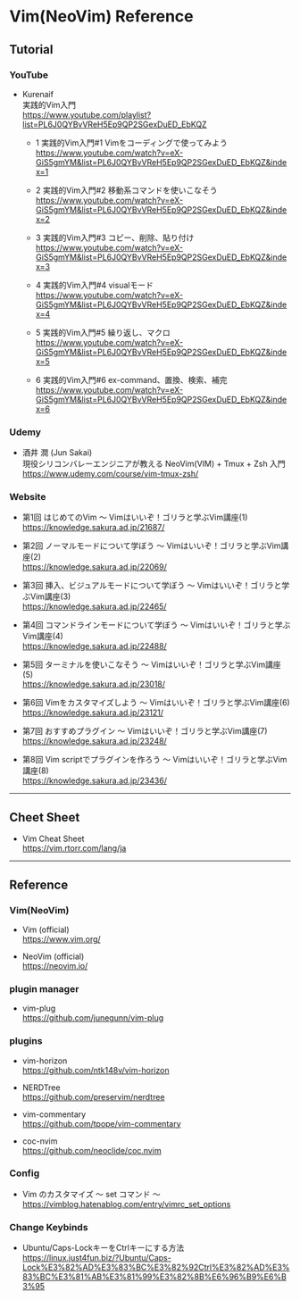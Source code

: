 # Vim(NeoVim) Reference


## Tutorial


### YouTube

- Kurenaif  
実践的Vim入門  
https://www.youtube.com/playlist?list=PL6J0QYBvVReH5Ep9QP2SGexDuED_EbKQZ  

	- 1 実践的Vim入門#1 Vimをコーディングで使ってみよう  
	https://www.youtube.com/watch?v=eX-GiS5gmYM&list=PL6J0QYBvVReH5Ep9QP2SGexDuED_EbKQZ&index=1  

	- 2 実践的Vim入門#2 移動系コマンドを使いこなそう  
	https://www.youtube.com/watch?v=eX-GiS5gmYM&list=PL6J0QYBvVReH5Ep9QP2SGexDuED_EbKQZ&index=2  

	- 3 実践的Vim入門#3 コピー、削除、貼り付け  
	https://www.youtube.com/watch?v=eX-GiS5gmYM&list=PL6J0QYBvVReH5Ep9QP2SGexDuED_EbKQZ&index=3  

	- 4 実践的Vim入門#4 visualモード  
	https://www.youtube.com/watch?v=eX-GiS5gmYM&list=PL6J0QYBvVReH5Ep9QP2SGexDuED_EbKQZ&index=4  

	- 5 実践的Vim入門#5 繰り返し、マクロ  
	https://www.youtube.com/watch?v=eX-GiS5gmYM&list=PL6J0QYBvVReH5Ep9QP2SGexDuED_EbKQZ&index=5  

	- 6 実践的Vim入門#6 ex-command、置換、検索、補完  
	https://www.youtube.com/watch?v=eX-GiS5gmYM&list=PL6J0QYBvVReH5Ep9QP2SGexDuED_EbKQZ&index=6  


### Udemy

- 酒井 潤 (Jun Sakai)  
現役シリコンバレーエンジニアが教える NeoVim(VIM) + Tmux + Zsh 入門  
https://www.udemy.com/course/vim-tmux-zsh/  


### Website

- 第1回 はじめてのVim 〜 Vimはいいぞ！ゴリラと学ぶVim講座(1)  
	https://knowledge.sakura.ad.jp/21687/  

- 第2回 ノーマルモードについて学ぼう 〜 Vimはいいぞ！ゴリラと学ぶVim講座(2)  
	https://knowledge.sakura.ad.jp/22069/  

- 第3回 挿入、ビジュアルモードについて学ぼう 〜 Vimはいいぞ！ゴリラと学ぶVim講座(3)  
	https://knowledge.sakura.ad.jp/22465/  

- 第4回 コマンドラインモードについて学ぼう 〜 Vimはいいぞ！ゴリラと学ぶVim講座(4)  
	https://knowledge.sakura.ad.jp/22488/  

- 第5回 ターミナルを使いこなそう 〜 Vimはいいぞ！ゴリラと学ぶVim講座(5)  
	https://knowledge.sakura.ad.jp/23018/  

- 第6回 Vimをカスタマイズしよう 〜 Vimはいいぞ！ゴリラと学ぶVim講座(6)  
	https://knowledge.sakura.ad.jp/23121/  

- 第7回 おすすめプラグイン 〜 Vimはいいぞ！ゴリラと学ぶVim講座(7)  
	https://knowledge.sakura.ad.jp/23248/  

- 第8回 Vim scriptでプラグインを作ろう 〜 Vimはいいぞ！ゴリラと学ぶVim講座(8)  
	https://knowledge.sakura.ad.jp/23436/  


---


## Cheet Sheet

- Vim Cheat Sheet  
https://vim.rtorr.com/lang/ja  


---


## Reference


### Vim(NeoVim)

- Vim (official)  
	https://www.vim.org/  

- NeoVim (official)  
	https://neovim.io/  


### plugin manager

- vim-plug  
https://github.com/junegunn/vim-plug  


### plugins

- vim-horizon  
https://github.com/ntk148v/vim-horizon  

- NERDTree  
https://github.com/preservim/nerdtree  

- vim-commentary  
https://github.com/tpope/vim-commentary  

- coc-nvim  
https://github.com/neoclide/coc.nvim  



### Config 

- Vim のカスタマイズ 〜 set コマンド 〜  
	https://vimblog.hatenablog.com/entry/vimrc_set_options  


### Change Keybinds

- Ubuntu/Caps-LockキーをCtrlキーにする方法  
https://linux.just4fun.biz/?Ubuntu/Caps-Lock%E3%82%AD%E3%83%BC%E3%82%92Ctrl%E3%82%AD%E3%83%BC%E3%81%AB%E3%81%99%E3%82%8B%E6%96%B9%E6%B3%95

